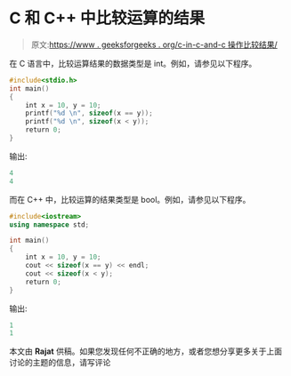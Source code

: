 # C 和 C++ 中比较运算的结果

> 原文:[https://www . geeksforgeeks . org/c-in-c-and-c 操作比较结果/](https://www.geeksforgeeks.org/results-of-comparison-operations-in-c-and-c/)

在 C 语言中，比较运算结果的数据类型是 int。例如，请参见以下程序。

```cpp
#include<stdio.h>
int main()
{
    int x = 10, y = 10;
    printf("%d \n", sizeof(x == y));
    printf("%d \n", sizeof(x < y));
    return 0;
}
```

输出:

```cpp
4
4
```

而在 C++ 中，比较运算的结果类型是 bool。例如，请参见以下程序。

```cpp
#include<iostream>
using namespace std;

int main()
{
    int x = 10, y = 10;
    cout << sizeof(x == y) << endl;
    cout << sizeof(x < y);
    return 0;
}
```

输出:

```cpp
1
1
```

本文由 **Rajat** 供稿。如果您发现任何不正确的地方，或者您想分享更多关于上面讨论的主题的信息，请写评论